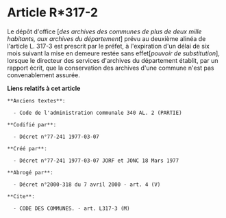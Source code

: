 # Article R*317-2

Le dépôt d'office [*des archives des communes de plus de deux mille habitants, aux archives du département*] prévu au
deuxième alinéa de l'article L. 317-3 est prescrit par le préfet, à l'expiration d'un délai de six mois suivant la mise en
demeure restée sans effet[*pouvoir de substitution*], lorsque le directeur des services d'archives du département établit,
par un rapport écrit, que la conservation des archives d'une commune n'est pas convenablement assurée.

**Liens relatifs à cet article**

	**Anciens textes**:

	  - Code de l'administration communale 340 AL. 2 (PARTIE)

	**Codifié par**:

	  - Décret n°77-241 1977-03-07

	**Créé par**:

	  - Décret n°77-241 1977-03-07 JORF et JONC 18 Mars 1977

	**Abrogé par**:

	  - Décret n°2000-318 du 7 avril 2000 - art. 4 (V)

	**Cite**:

	  - CODE DES COMMUNES. - art. L317-3 (M)
